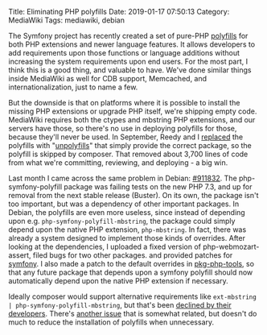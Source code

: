 Title: Eliminating PHP polyfills
Date: 2019-01-17 07:50:13
Category: MediaWiki
Tags: mediawiki, debian

The Symfony project has recently created a set of pure-PHP [polyfills](https://github.com/symfony/polyfill/) for both PHP extensions and newer language features. It allows developers to add requirements upon those functions or language additions without increasing the system requirements upon end users. For the most part, I think this is a good thing, and valuable to have. We've done similar things inside MediaWiki as well for CDB support, Memcached, and internationalization, just to name a few.

But the downside is that on platforms where it is possible to install the missing PHP extensions or upgrade PHP itself, we're shipping empty code. MediaWiki requires both the ctypes and mbstring PHP extensions, and our servers have those, so there's no use in deploying polyfills for those, because they'll never be used. In September, Reedy and I [replaced](https://gerrit.wikimedia.org/r/c/mediawiki/vendor/+/460464) the polyfills with "[unpolyfills](https://github.com/BackEndTea/un-poly-all)" that simply provide the correct package, so the polyfill is skipped by composer. That removed about 3,700 lines of code from what we're committing, reviewing, and deploying - a big win.

Last month I came across the same problem in Debian: [#911832](https://bugs.debian.org/cgi-bin/bugreport.cgi?bug=911832). The php-symfony-polyfill package was failing tests on the new PHP 7.3, and up for removal from the next stable release (Buster). On its own, the package isn't too important, but was a dependency of other important packages. In Debian, the polyfills are even more useless, since instead of depending upon e.g. `php-symfony-polyfill-mbstring`, the package could simply depend upon the native PHP extension, `php-mbstring`. In fact, there was already a system designed to implement those kinds of overrides. After looking at the dependencies, I uploaded a fixed version of php-webmozart-assert, filed bugs for two other packages. and provided patches for [symfony](https://salsa.debian.org/php-team/pear/symfony/merge_requests/1). I also made a patch to the default overrides in [pkg-php-tools](https://salsa.debian.org/php-team/pear/pkg-php-tools/merge_requests/1), so that any future package that depends upon a symfony polyfill should now automatically depend upon the native PHP extension if necessary.

Ideally composer would support alternative requirements like `ext-mbstring | php-symfony-polyfill-mbstring`, but that's been [declined by their developers](https://github.com/composer/composer/issues/751). There's [another issue](https://github.com/composer/composer/issues/5030) that is somewhat related, but doesn't do much to reduce the installation of polyfills when unnecessary.
